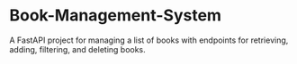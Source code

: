 # Book-Management-System
A FastAPI project for managing a list of books with endpoints for retrieving, adding, filtering, and deleting books.
